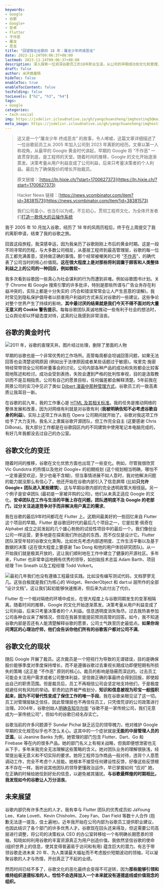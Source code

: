 ```yaml
---
keywords:
- Google
- 谷歌
- Google+
- 安卓
- Flutter
- 不作恶
- 屠龙
- 恶龙
title: "回望我在谷歌的 18 年：屠龙少年终成恶龙"
date: 2023-11-24T09:06:37+08:00
lastmod: 2023-11-24T09:06:37+08:00
description: 深入探索一位资深谷歌员工的18年职业生涯，从公司的早期成功到文化和管理上的挑战。了解作者如何见证和参与了 HTML 标准和 Flutter 项目的发展，以及他对谷歌文化变迁和未来方向的深刻反思。
draft: false
author: 米开朗基杨
hideToc: false
enableToc: true
enableTocContent: false
tocFolding: false
tocLevels: ["h2", "h3", "h4"]
tags:
- Google
categories: 
- tech-social
img: https://jsdelivr.icloudnative.io/gh/yangchuansheng/imghosting5@main/uPic/2023-11-23-20-01-4LEXD5.jpeg
meta_image: https://jsdelivr.icloudnative.io/gh/yangchuansheng/imghosting5@main/uPic/2023-11-23-20-01-4LEXD5.jpeg
---
```


> 这又是一个“屠龙少年 终成恶龙” 的故事，令人唏嘘，这篇文章详细描述了一位谷歌前员工从 2005 年加入公司到 2023 年离职的经历。文章以第一人称视角，从最早的 Google 黄金时代讲起，早期的 Google 将 “不作恶” 一直贯穿到底，是工程师的天堂。随着时间的推移，Google 的文化开始逐渐蒸发。决策考量从用户利益变成了公司利益，后来只考量决策者的个人利益。最后为了确保股价的增长开始裁员。
>
> 原文链接：[https://ln.hixie.ch/?start=1700627373](https://ln.hixie.ch/?start=1700627373)
>
> Hacker News 链接：[https://news.ycombinator.com/item?id=38381573](https://news.ycombinator.com/item?id=38381573)
>
> 我们公司虽小，也当引以为戒，不忘初心，贯彻工程师文化，为全体开发者们[打造一款伟大的云操作系统](https://forum.laf.run/d/1060)

我于 2005 年 10 月加入谷歌，经历了 18 年的风雨历程后，终于在上周提交了我的离职申请，结束了我的谷歌之旅。

回首这段旅程，我深感幸运，因为我亲历了谷歌刚刚上市后的黄金时期。这是一段不同寻常的历程，与大多数公司相反，从基层工程师到最高管理层，谷歌的每一位员工都充满善意，坚持做正确的事情。那个经常被嘲笑的口号 “[不作恶](https://en.wikipedia.org/wiki/Don%27t_be_evil)”，的确代表了公司当时的核心价值观。**这在很大程度上是对那些将利润置于顾客和人类整体利益之上的公司的一种回应，例如微软~**

我多次看到谷歌因一些真心为社会谋利的行为而遭到非难。例如谷歌图书计划。关于 Chrome 和 Google 搜索引擎的许多批评，特别是那些所谓与广告业务存在利益冲突的，实际上都是十分失实的 (巧合和错误常常会让人产生恶意的误解)。我时常见到隐私保护倡导者以损害用户利益的方式来反对谷歌的一些建议。这些争论对整个世界产生了持续的影响，**其中最讨厌的结果就是我们今天不得不面对的大量无意义的 Cookie 警告提示**。每每谷歌团队真诚地推动一些有利于社会的想法时，公众舆论却以怀疑态度对待，这真的让我感到非常沮丧。

## 谷歌的黄金时代

![2011 年，谷歌的查理天井。图片经过处理，删除了里面的人物](https://jsdelivr.icloudnative.io/gh/yangchuansheng/imghosting5@main/uPic/2023-11-23-20-01-4LEXD5.jpeg "2011 年，谷歌的查理天井。图片经过处理，删除了里面的人物")

早期的谷歌也是一个非常优秀的工作场所。高管每周都会坦诚回答问题，如果无法回答也会清楚说明原因 (例如出于法律原因或者某些话题过于敏感)。埃里克·施密特经常带领全公司聆听董事会的讨论。公司内部各种产品的成功和失败都会比较客观地陈述和检讨。成功会受到表扬，失败会遭到严格的批判性审视，目的是汲取教训而不是互相指责。公司有自己的愿景目标，任何偏差都会解释清楚。5年前我在网景公司的实习中见识了类似 [Dilbert 漫画中那种管理方式](https://en.wikipedia.org/wiki/List_of_Dilbert_characters#Pointy-haired_Boss)，谷歌员工的一致高素质让我耳目一新。

在谷歌的前九年，我的工作重心是 [HTML 及其相关标准](https://whatwg.org/)。我的任务是推动网络的整体发展和改善，因为对网络有利就是对谷歌有利 (**我被明确告知不必考虑谷歌自身的利益**)。实际上这项工作从我在 Opera 公司期间就开始了。谷歌对我这项工作给予了大力支持。我名义上隶属谷歌开源团队，但工作完全自主 (这要感谢 Chris DiBona)。我大部分工作都是在谷歌园区内的不同建筑中使用笔记本电脑完成的，有好几年我都没去过自己的办公室。

## 谷歌文化的变迁

随着时间的推移，谷歌在文化优势方面也出现了一些变化。例如，尽管我很欣赏 Vic Gundotra 的热情以及他对 Google+ 的初期规划 (这个规划相当明确，哪怕不一定普遍受欢迎，至少也毫不含糊)，但当事情进展不如人意时，我对他解决问题的能力就没那么有信心了。他还开始在谷歌内部引入了信息屏障 (比如**只允许 Google+ 团队进入某些建筑**)，这与早期谷歌内部的完全透明政策大相径庭。另一个例子是安卓团队 (最初是一家被并购的公司)，他们从未真正适应 Google 的文化。**安卓团队在工作与生活的平衡上存在问题，团队透明度不及 Google 的老部门，过分关注追逐竞争对手而非解决用户真正的需求**。

我在谷歌的最后9年时间都花在 Flutter 上。这期间最美好的一些回忆来自 Flutter 这个项目的早期。Flutter 是谷歌旧时代的最后几个项目之一，它是拉里·佩奇在 Alphabet 成立之前发起的几个雄心勃勃的试验性项目中的最后一个。我们像创业公司一样运营，更多地是在探索我们所创造的东西，而不仅仅是设计它。Flutter 团队深受年轻的谷歌文化熏陶，比如优先考虑内部透明度、工作生活平衡以及基于数据的决策 (这在很大程度上要感谢 Tao Dong 和他的用户体验研究团队)。从一开始我们就是极其开放的，这让我们顺利地在工作中建立了健康的开源社区。多年来，Flutter 也非常幸运地拥有优秀的领导，如创始技术总监 Adam Barth、项目经理 Tim Sneath 以及工程经理 Todd Volkert。

![最初几年我们也没有遵循工程最佳实践。比如没有编写测试代码，文档寥寥无几。这张白板就是我们为核心的 Widget、RenderObject 和 dart:ui 层所作的全部 “设计文档”。这让我们起初能够快速推进，但后来为此付出了代价。](https://jsdelivr.icloudnative.io/gh/yangchuansheng/imghosting5@main/uPic/2023-11-23-20-31-NByIcn.jpeg "最初几年我们也没有遵循工程最佳实践。比如没有编写测试代码，文档寥寥无几。这张白板就是我们为核心的 Widget、RenderObject 和 dart:ui 层所作的全部 “设计文档”。这让我们起初能够快速推进，但后来为此付出了代价。")

Flutter 在一个相对隔绝的环境中成长，在很大程度上与谷歌同期发生的变革相隔离。随着时间的推移，Google 的文化开始逐渐蒸发。决策考量从用户利益变成了公司利益，后来只考量决策者的个人利益。信息透明度消失殆尽。过去我热衷参加公司各种会议来了解情况，但现在我甚至能提前预测高管的回答。如今，我不知道谷歌内部是否还有人能清楚解释谷歌的愿景，公司士气跌至历史最低点。**如果你询问湾区的心理治疗师，他们会告诉你他们所有的谷歌客户都对公司不满**。

## 谷歌文化的现状

随后 Google 开展了裁员。这次裁员是一个短视行为导致的无谓错误，目的是确保股价能够季度对季度保持增长，而不是遵循谷歌过去重视长期成功即便短期有所损失的策略 (这正是 “不作恶” 原则的核心)。裁员的影响是隐蔽而深远的。过去员工可能会关注用户需求或者公司整体利益，坚信做正确的事最终会得到回报，即使超出自己的职责范围。但是裁员后，员工不再相信公司会坚定地支持他们，于是极度规避任何有风险的举动。职责的边界被严格划分，**知识和信息被视为珍宝一般囤积起来，因为不可替代性变成了保住工作的唯一手段**。我在谷歌亲眼见证了这一切。员工对管理层缺乏信任，因此管理层也不再信任员工，只凭借荒谬的公司政策进行治理。2004年，谷歌创始人[明确告知华尔街](https://abc.xyz/investor/founders-letters/ipo-letter/) “谷歌不是一家传统公司，我们无意成为一家传统公司”，但如今的谷歌已经名存实亡。

谷歌当前的许多问题源于 Sundar Pichai 缺乏远见的领导魄力，他对维护 Google 早期的文化规范似乎也不怎么关心。这其中的一个症状就是**无能的中层管理人员的泛滥**。以 Jeanine Banks 为例，她管理的部门包含 Flutter、Dart、Go 和 Firebase 等在内的很多产品。她的部门名义上有相关战略，但我即便想泄密也无从下手，多年来我完全无法理解这些策略的含义。她对团队业务的理解很肤浅，经常提出毫无意义和不切实际的要求。她将工程师当作商品一般对待，违背个人意愿调动工作，完全不考虑个人技能。她根本不接受任何建设性反馈，好像这些反馈根本不存在一样。我听说其他团队的领导更懂政治运作，早已掌握如何 “应对” 她，在正确的时候给她恰到好处的信息，以避免被其骚扰。**与谷歌最辉煌的时期相比，我发现如今的谷歌让人万分沮丧**。

## 未来展望

谷歌内部仍有许多杰出的人才。我有幸与 Flutter 团队的优秀成员如 JaYoung Lee、Kate Lovett、Kevin Chisholm、Zoey Fan、Dan Field 等数十人合作 (抱歉无法逐一提及，佳士遍地)。近年我开始在公司内部为谷歌员工提供职业建议，也因此结识了各个部门的许多优秀人才。谷歌现在回头还来得及，但这需要公司高层进行调整，将公司的决策权从 CEO 的办公室转移给一个有明确长期愿景的领袖，知晓如何利用谷歌的丰富资源真正为用户创造价值。我依然坚信谷歌的使命 (组织世界上的信息，使其变得普遍易于访问和有用) 蕴含巨大的潜力。有志于带领谷歌走进未来 20 年、为人类谋最大福祉而不考虑股价短期波动的领袖，可以凝聚谷歌的人才与热情，开创真正了不起的业绩。

然而时间已经不多了，谷歌文化的恶化最终会变得不可逆转，因为**那些能够引领和维持组织道德标准的人，恰恰不会选择加入一个本来就没有道德底线或价值观念的组织。**
